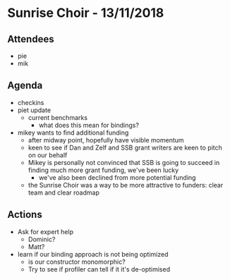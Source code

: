 # Sunrise Choir - 13/11/2018

## Attendees

- pie
- mik

## Agenda

- checkins
- piet update
  - current benchmarks
    - what does this mean for bindings?
- mikey wants to find additional funding
    - after midway point, hopefully have visible momentum
    - keen to see if Dan and Zelf and SSB grant writers are keen to pitch on our behalf
    - Mikey is personally not convinced that SSB is going to succeed in finding much more grant funding, we've been lucky
        - we've also been declined from more potential funding
    - the Sunrise Choir was a way to be more attractive to funders: clear team and clear roadmap
    
## Actions

- Ask for expert help
    - Dominic?
    - Matt?
- learn if our binding approach is not being optimized
    - is our constructor monomorphic?
    - Try to see if profiler can tell if it it's de-optimised
